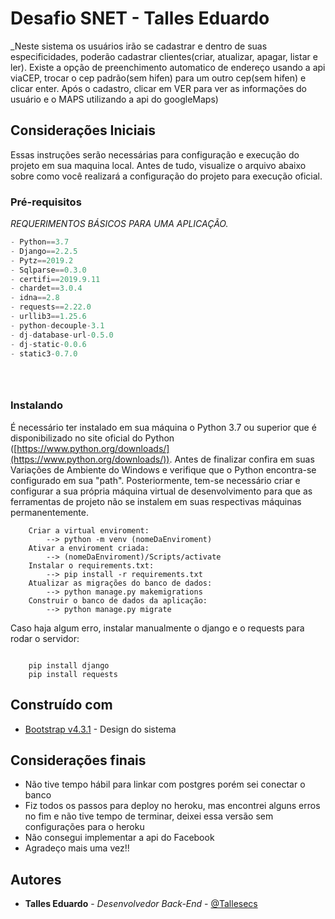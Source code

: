 Desafio SNET - Talles Eduardo
=================
_Neste sistema os usuários irão se cadastrar e dentro de suas especificidades, poderão cadastrar clientes(criar, atualizar, apagar, listar e ler). Existe a opção de preenchimento automatico de endereço usando a api viaCEP, trocar o cep padrão(sem hifen) para um outro cep(sem hifen) e clicar enter. Após o cadastro, clicar em VER para ver as informações do usuário e o MAPS utilizando a api do googleMaps)

## [](#considera%C3%A7%C3%B5es-iniciais)Considerações Iniciais

Essas instruções serão necessárias para configuração e execução do projeto em sua maquina local. Antes de tudo, visualize o arquivo abaixo sobre como você realizará a configuração do projeto para execução oficial.

### [](#pr%C3%A9-requisitos)Pré-requisitos

_REQUERIMENTOS BÁSICOS PARA UMA APLICAÇÃO._

```python
- Python==3.7
- Django==2.2.5
- Pytz==2019.2
- Sqlparse==0.3.0
- certifi==2019.9.11
- chardet==3.0.4
- idna==2.8
- requests==2.22.0
- urllib3==1.25.6
- python-decouple-3.1
- dj-database-url-0.5.0
- dj-static-0.0.6
- static3-0.7.0





```

### [](#instalando)Instalando

É necessário ter instalado em sua máquina o Python 3.7 ou superior que é disponibilizado no site oficial do Python ([https://www.python.org/downloads/](https://www.python.org/downloads/)). Antes de finalizar confira em suas Variações de Ambiente do Windows e verifique que o Python encontra-se configurado em sua "path". Posteriormente, tem-se necessário criar e configurar a sua própria máquina virtual de desenvolvimento para que as ferramentas de projeto não se instalem em suas respectivas máquinas permanentemente.

```
	Criar a virtual enviroment:
		--> python -m venv (nomeDaEnviroment)
	Ativar a enviroment criada:
		--> (nomeDaEnviroment)/Scripts/activate
	Instalar o requirements.txt:
	    --> pip install -r requirements.txt
	Atualizar as migrações do banco de dados:
	    --> python manage.py makemigrations
	Construir o banco de dados da aplicação:
	    --> python manage.py migrate
```

Caso haja algum erro, instalar manualmente o django e o requests para rodar o servidor:

```

	pip install django
	pip install requests

```




## [](#constru%C3%ADdo-com)Construído com

- [Bootstrap v4.3.1](https://maxcdn.bootstrapcdn.com/bootstrap/4.3.1/css/bootstrap.min.css) - Design do sistema

## [](#constru%C3%ADdo-com)Considerações finais

- Não tive tempo hábil para linkar com postgres porém sei conectar o banco
- Fiz todos os passos para deploy no heroku, mas encontrei alguns erros no fim e não tive tempo de terminar, deixei essa versão sem configurações para o heroku
- Não consegui implementar a api do Facebook
- Agradeço mais uma vez!!

  

## [](#autores)Autores

-   **Talles Eduardo** - _Desenvolvedor Back-End_ - [@Tallesecs](https://github.com/Tallesecs)

